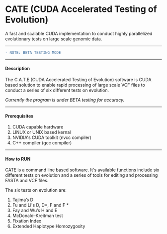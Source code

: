 # CATE (CUDA Accelerated Testing of Evolution)

A fast and scalable CUDA implementation to conduct highly parallelized evolutionary tests on large scale genomic data.

---

```diff 
- NOTE: BETA TESTING MODE 
```

---
#### Description

The C.A.T.E (CUDA Accelerated Testing of Evolution) software is CUDA based solution to enable rapid processing of large scale VCF files to conduct a series of six different tests on evolution.

*Currently the program is under BETA testing for accuracy.*

---

#### Prerequisites

1. CUDA capable hardware
2. LINUX or UNIX based kernal
3. NVIDIA's CUDA toolkit (nvcc compiler)
4. C++ compiler (gcc compiler)

---

#### How to RUN

CATE is a command line based software. It's available functions include six different tests on evolution and a series of tools for editing and processing FASTA and VCF files.

The six tests on evolution are:
1. Tajima’s D
2. Fu and Li's D, D*, F and F \*
3. Fay and Wu’s H and E
4. McDonald–Kreitman test
5. Fixation Index
6. Extended Haplotype Homozygosity
